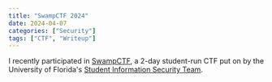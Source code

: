 ```yaml
---
title: "SwampCTF 2024"
date: 2024-04-07
categories: ["Security"]
tags: ["CTF", "Writeup"]
---
```


I recently participated in [SwampCTF](https://swampctf.com/), a 2-day student-run CTF put on by the University of Florida's [Student Information Security Team](https://ufsit.club/).
